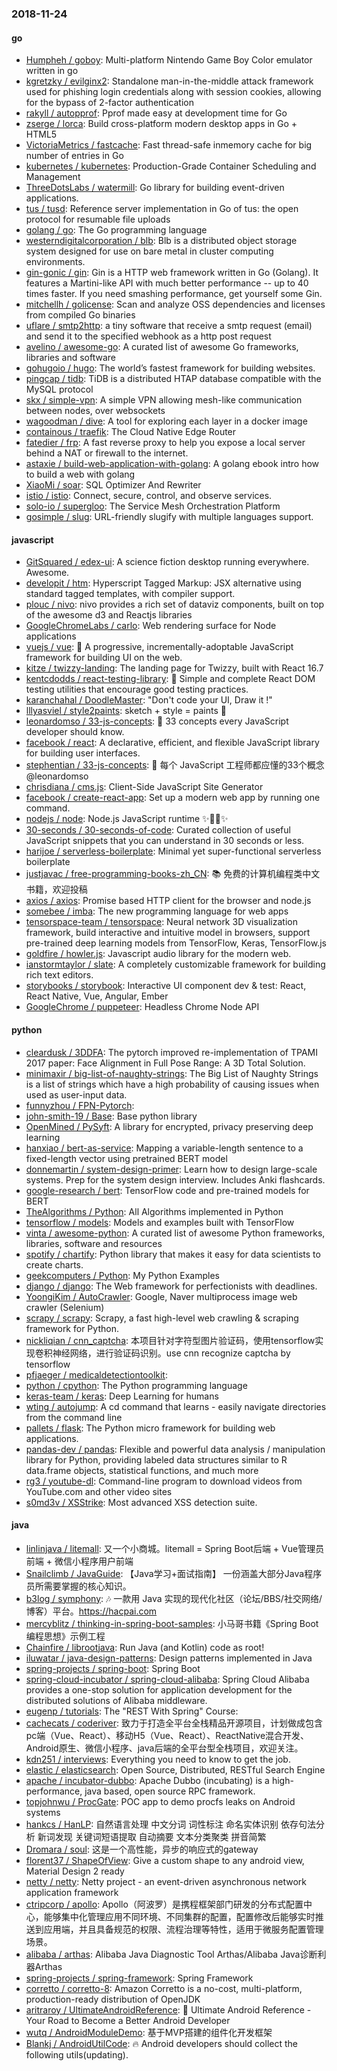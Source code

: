 ### 2018-11-24

#### go
* [Humpheh / goboy](https://github.com/Humpheh/goboy): Multi-platform Nintendo Game Boy Color emulator written in go
* [kgretzky / evilginx2](https://github.com/kgretzky/evilginx2): Standalone man-in-the-middle attack framework used for phishing login credentials along with session cookies, allowing for the bypass of 2-factor authentication
* [rakyll / autopprof](https://github.com/rakyll/autopprof): Pprof made easy at development time for Go
* [zserge / lorca](https://github.com/zserge/lorca): Build cross-platform modern desktop apps in Go + HTML5
* [VictoriaMetrics / fastcache](https://github.com/VictoriaMetrics/fastcache): Fast thread-safe inmemory cache for big number of entries in Go
* [kubernetes / kubernetes](https://github.com/kubernetes/kubernetes): Production-Grade Container Scheduling and Management
* [ThreeDotsLabs / watermill](https://github.com/ThreeDotsLabs/watermill): Go library for building event-driven applications.
* [tus / tusd](https://github.com/tus/tusd): Reference server implementation in Go of tus: the open protocol for resumable file uploads
* [golang / go](https://github.com/golang/go): The Go programming language
* [westerndigitalcorporation / blb](https://github.com/westerndigitalcorporation/blb): Blb is a distributed object storage system designed for use on bare metal in cluster computing environments.
* [gin-gonic / gin](https://github.com/gin-gonic/gin): Gin is a HTTP web framework written in Go (Golang). It features a Martini-like API with much better performance -- up to 40 times faster. If you need smashing performance, get yourself some Gin.
* [mitchellh / golicense](https://github.com/mitchellh/golicense): Scan and analyze OSS dependencies and licenses from compiled Go binaries
* [uflare / smtp2http](https://github.com/uflare/smtp2http): a tiny software that receive a smtp request (email) and send it to the specified webhook as a http post request
* [avelino / awesome-go](https://github.com/avelino/awesome-go): A curated list of awesome Go frameworks, libraries and software
* [gohugoio / hugo](https://github.com/gohugoio/hugo): The world’s fastest framework for building websites.
* [pingcap / tidb](https://github.com/pingcap/tidb): TiDB is a distributed HTAP database compatible with the MySQL protocol
* [skx / simple-vpn](https://github.com/skx/simple-vpn): A simple VPN allowing mesh-like communication between nodes, over websockets
* [wagoodman / dive](https://github.com/wagoodman/dive): A tool for exploring each layer in a docker image
* [containous / traefik](https://github.com/containous/traefik): The Cloud Native Edge Router
* [fatedier / frp](https://github.com/fatedier/frp): A fast reverse proxy to help you expose a local server behind a NAT or firewall to the internet.
* [astaxie / build-web-application-with-golang](https://github.com/astaxie/build-web-application-with-golang): A golang ebook intro how to build a web with golang
* [XiaoMi / soar](https://github.com/XiaoMi/soar): SQL Optimizer And Rewriter
* [istio / istio](https://github.com/istio/istio): Connect, secure, control, and observe services.
* [solo-io / supergloo](https://github.com/solo-io/supergloo): The Service Mesh Orchestration Platform
* [gosimple / slug](https://github.com/gosimple/slug): URL-friendly slugify with multiple languages support.

#### javascript
* [GitSquared / edex-ui](https://github.com/GitSquared/edex-ui): A science fiction desktop running everywhere. Awesome.
* [developit / htm](https://github.com/developit/htm): Hyperscript Tagged Markup: JSX alternative using standard tagged templates, with compiler support.
* [plouc / nivo](https://github.com/plouc/nivo): nivo provides a rich set of dataviz components, built on top of the awesome d3 and Reactjs libraries
* [GoogleChromeLabs / carlo](https://github.com/GoogleChromeLabs/carlo): Web rendering surface for Node applications
* [vuejs / vue](https://github.com/vuejs/vue): 🖖 A progressive, incrementally-adoptable JavaScript framework for building UI on the web.
* [kitze / twizzy-landing](https://github.com/kitze/twizzy-landing): The landing page for Twizzy, built with React 16.7
* [kentcdodds / react-testing-library](https://github.com/kentcdodds/react-testing-library): 🐐 Simple and complete React DOM testing utilities that encourage good testing practices.
* [karanchahal / DoodleMaster](https://github.com/karanchahal/DoodleMaster): "Don't code your UI, Draw it !"
* [lllyasviel / style2paints](https://github.com/lllyasviel/style2paints): sketch + style = paints 🎨
* [leonardomso / 33-js-concepts](https://github.com/leonardomso/33-js-concepts): 📜 33 concepts every JavaScript developer should know.
* [facebook / react](https://github.com/facebook/react): A declarative, efficient, and flexible JavaScript library for building user interfaces.
* [stephentian / 33-js-concepts](https://github.com/stephentian/33-js-concepts): 📜 每个 JavaScript 工程师都应懂的33个概念 @leonardomso
* [chrisdiana / cms.js](https://github.com/chrisdiana/cms.js): Client-Side JavaScript Site Generator
* [facebook / create-react-app](https://github.com/facebook/create-react-app): Set up a modern web app by running one command.
* [nodejs / node](https://github.com/nodejs/node): Node.js JavaScript runtime ✨🐢🚀✨
* [30-seconds / 30-seconds-of-code](https://github.com/30-seconds/30-seconds-of-code): Curated collection of useful JavaScript snippets that you can understand in 30 seconds or less.
* [harijoe / serverless-boilerplate](https://github.com/harijoe/serverless-boilerplate): Minimal yet super-functional serverless boilerplate
* [justjavac / free-programming-books-zh_CN](https://github.com/justjavac/free-programming-books-zh_CN): 📚 免费的计算机编程类中文书籍，欢迎投稿
* [axios / axios](https://github.com/axios/axios): Promise based HTTP client for the browser and node.js
* [somebee / imba](https://github.com/somebee/imba): The new programming language for web apps
* [tensorspace-team / tensorspace](https://github.com/tensorspace-team/tensorspace): Neural network 3D visualization framework, build interactive and intuitive model in browsers, support pre-trained deep learning models from TensorFlow, Keras, TensorFlow.js
* [goldfire / howler.js](https://github.com/goldfire/howler.js): Javascript audio library for the modern web.
* [ianstormtaylor / slate](https://github.com/ianstormtaylor/slate): A completely customizable framework for building rich text editors.
* [storybooks / storybook](https://github.com/storybooks/storybook): Interactive UI component dev & test: React, React Native, Vue, Angular, Ember
* [GoogleChrome / puppeteer](https://github.com/GoogleChrome/puppeteer): Headless Chrome Node API

#### python
* [cleardusk / 3DDFA](https://github.com/cleardusk/3DDFA): The pytorch improved re-implementation of TPAMI 2017 paper: Face Alignment in Full Pose Range: A 3D Total Solution.
* [minimaxir / big-list-of-naughty-strings](https://github.com/minimaxir/big-list-of-naughty-strings): The Big List of Naughty Strings is a list of strings which have a high probability of causing issues when used as user-input data.
* [funnyzhou / FPN-Pytorch](https://github.com/funnyzhou/FPN-Pytorch): 
* [john-smith-19 / Base](https://github.com/john-smith-19/Base): Base python library
* [OpenMined / PySyft](https://github.com/OpenMined/PySyft): A library for encrypted, privacy preserving deep learning
* [hanxiao / bert-as-service](https://github.com/hanxiao/bert-as-service): Mapping a variable-length sentence to a fixed-length vector using pretrained BERT model
* [donnemartin / system-design-primer](https://github.com/donnemartin/system-design-primer): Learn how to design large-scale systems. Prep for the system design interview. Includes Anki flashcards.
* [google-research / bert](https://github.com/google-research/bert): TensorFlow code and pre-trained models for BERT
* [TheAlgorithms / Python](https://github.com/TheAlgorithms/Python): All Algorithms implemented in Python
* [tensorflow / models](https://github.com/tensorflow/models): Models and examples built with TensorFlow
* [vinta / awesome-python](https://github.com/vinta/awesome-python): A curated list of awesome Python frameworks, libraries, software and resources
* [spotify / chartify](https://github.com/spotify/chartify): Python library that makes it easy for data scientists to create charts.
* [geekcomputers / Python](https://github.com/geekcomputers/Python): My Python Examples
* [django / django](https://github.com/django/django): The Web framework for perfectionists with deadlines.
* [YoongiKim / AutoCrawler](https://github.com/YoongiKim/AutoCrawler): Google, Naver multiprocess image web crawler (Selenium)
* [scrapy / scrapy](https://github.com/scrapy/scrapy): Scrapy, a fast high-level web crawling & scraping framework for Python.
* [nickliqian / cnn_captcha](https://github.com/nickliqian/cnn_captcha): 本项目针对字符型图片验证码，使用tensorflow实现卷积神经网络，进行验证码识别。use cnn recognize captcha by tensorflow
* [pfjaeger / medicaldetectiontoolkit](https://github.com/pfjaeger/medicaldetectiontoolkit): 
* [python / cpython](https://github.com/python/cpython): The Python programming language
* [keras-team / keras](https://github.com/keras-team/keras): Deep Learning for humans
* [wting / autojump](https://github.com/wting/autojump): A cd command that learns - easily navigate directories from the command line
* [pallets / flask](https://github.com/pallets/flask): The Python micro framework for building web applications.
* [pandas-dev / pandas](https://github.com/pandas-dev/pandas): Flexible and powerful data analysis / manipulation library for Python, providing labeled data structures similar to R data.frame objects, statistical functions, and much more
* [rg3 / youtube-dl](https://github.com/rg3/youtube-dl): Command-line program to download videos from YouTube.com and other video sites
* [s0md3v / XSStrike](https://github.com/s0md3v/XSStrike): Most advanced XSS detection suite.

#### java
* [linlinjava / litemall](https://github.com/linlinjava/litemall): 又一个小商城。litemall = Spring Boot后端 + Vue管理员前端 + 微信小程序用户前端
* [Snailclimb / JavaGuide](https://github.com/Snailclimb/JavaGuide): 【Java学习+面试指南】 一份涵盖大部分Java程序员所需要掌握的核心知识。
* [b3log / symphony](https://github.com/b3log/symphony): 🎶 一款用 Java 实现的现代化社区（论坛/BBS/社交网络/博客）平台。https://hacpai.com
* [mercyblitz / thinking-in-spring-boot-samples](https://github.com/mercyblitz/thinking-in-spring-boot-samples): 小马哥书籍《Spring Boot 编程思想》示例工程
* [Chainfire / librootjava](https://github.com/Chainfire/librootjava): Run Java (and Kotlin) code as root!
* [iluwatar / java-design-patterns](https://github.com/iluwatar/java-design-patterns): Design patterns implemented in Java
* [spring-projects / spring-boot](https://github.com/spring-projects/spring-boot): Spring Boot
* [spring-cloud-incubator / spring-cloud-alibaba](https://github.com/spring-cloud-incubator/spring-cloud-alibaba): Spring Cloud Alibaba provides a one-stop solution for application development for the distributed solutions of Alibaba middleware.
* [eugenp / tutorials](https://github.com/eugenp/tutorials): The "REST With Spring" Course:
* [cachecats / coderiver](https://github.com/cachecats/coderiver): 致力于打造全平台全栈精品开源项目，计划做成包含 pc端（Vue、React）、移动H5（Vue、React）、ReactNative混合开发、Android原生、微信小程序、java后端的全平台型全栈项目，欢迎关注。
* [kdn251 / interviews](https://github.com/kdn251/interviews): Everything you need to know to get the job.
* [elastic / elasticsearch](https://github.com/elastic/elasticsearch): Open Source, Distributed, RESTful Search Engine
* [apache / incubator-dubbo](https://github.com/apache/incubator-dubbo): Apache Dubbo (incubating) is a high-performance, java based, open source RPC framework.
* [topjohnwu / ProcGate](https://github.com/topjohnwu/ProcGate): POC app to demo procfs leaks on Android systems
* [hankcs / HanLP](https://github.com/hankcs/HanLP): 自然语言处理 中文分词 词性标注 命名实体识别 依存句法分析 新词发现 关键词短语提取 自动摘要 文本分类聚类 拼音简繁
* [Dromara / soul](https://github.com/Dromara/soul): 这是一个高性能，异步的响应式的gateway
* [florent37 / ShapeOfView](https://github.com/florent37/ShapeOfView): Give a custom shape to any android view, Material Design 2 ready
* [netty / netty](https://github.com/netty/netty): Netty project - an event-driven asynchronous network application framework
* [ctripcorp / apollo](https://github.com/ctripcorp/apollo): Apollo（阿波罗）是携程框架部门研发的分布式配置中心，能够集中化管理应用不同环境、不同集群的配置，配置修改后能够实时推送到应用端，并且具备规范的权限、流程治理等特性，适用于微服务配置管理场景。
* [alibaba / arthas](https://github.com/alibaba/arthas): Alibaba Java Diagnostic Tool Arthas/Alibaba Java诊断利器Arthas
* [spring-projects / spring-framework](https://github.com/spring-projects/spring-framework): Spring Framework
* [corretto / corretto-8](https://github.com/corretto/corretto-8): Amazon Corretto is a no-cost, multi-platform, production-ready distribution of OpenJDK
* [aritraroy / UltimateAndroidReference](https://github.com/aritraroy/UltimateAndroidReference): 🚀 Ultimate Android Reference - Your Road to Become a Better Android Developer
* [wutq / AndroidModuleDemo](https://github.com/wutq/AndroidModuleDemo): 基于MVP搭建的组件化开发框架
* [Blankj / AndroidUtilCode](https://github.com/Blankj/AndroidUtilCode): 🔥 Android developers should collect the following utils(updating).
